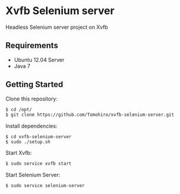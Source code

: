 Xvfb Selenium server
================================================================================

Headless Selenium server project on Xvfb


Requirements
--------------------------------------------------------------------------------

- Ubuntu 12.04 Server
- Java 7


Getting Started
--------------------------------------------------------------------------------

Clone this repository:

```sh
$ cd /opt/
$ git clone https://github.com/Tomohiro/xvfb-selenium-server.git
```

Install dependencies:

```
$ cd xvfb-selenium-server
$ sudo ./setup.sh
```

Start Xvfb:

```sh
$ sudo service xvfb start
```

Start Selenium Server:

```sh
$ sudo service selenium-server
```
